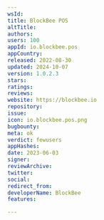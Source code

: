 ```yaml
---
wsId: 
title: BlockBee POS
altTitle: 
authors: 
users: 100
appId: io.blockbee.pos
appCountry: 
released: 2022-08-30
updated: 2024-10-07
version: 1.0.2.3
stars: 
ratings: 
reviews: 
website: https://blockbee.io
repository: 
issue: 
icon: io.blockbee.pos.png
bugbounty: 
meta: ok
verdict: fewusers
appHashes: 
date: 2023-06-03
signer: 
reviewArchive: 
twitter: 
social: 
redirect_from: 
developerName: BlockBee
features: 

---
```


